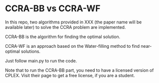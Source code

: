 # CCRA-BB vs CCRA-WF

In this repo, two algorithms provided in XXX (the paper name will be available later) to solve the CCRA problem are implemented. 

CCRA-BB is the algorithm for finding the optimal solution.

CCRA-WF is an approach based on the Water-filling method to find near-optimal solutions.

Just follow main.py to run the code. 

Note that to run the CCRA-BB part, you need to have a licensed version of CPLEX. Visit their page to get a free license, if you are a student.

